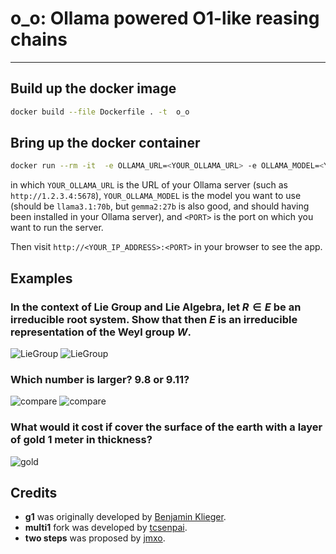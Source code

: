 # o_o: Ollama powered O1-like reasing chains

--------


## Build up the docker image


```sh
docker build --file Dockerfile . -t  o_o
```


## Bring up the docker container

```sh
docker run --rm -it  -e OLLAMA_URL=<YOUR_OLLAMA_URL> -e OLLAMA_MODEL=<YOUR_OLLAMA_MODEL> -p <PORT>:8501 o_o
```

in which `YOUR_OLLAMA_URL` is the URL of your Ollama server (such as `http://1.2.3.4:5678`), `YOUR_OLLAMA_MODEL` is the model you want to use (should be `llama3.1:70b`, but `gemma2:27b` is also good, and should having been installed in your Ollama server), and `<PORT>` is the port on which you want to run the server.

Then visit `http://<YOUR_IP_ADDRESS>:<PORT>` in your browser to see the app.


## Examples


###  In the context of Lie Group and Lie Algebra, let $R \in E$ be an irreducible root system. Show that then $E$ is an irreducible representation of the Weyl group $W$.

![LieGroup](assets/3.png)
![LieGroup](assets/5.png)


### Which number is larger? 9.8 or 9.11?

![compare](assets/4.png)
![compare](assets/6.png)


### What would it cost if cover the surface of the earth with a layer of gold 1 meter in thickness?
![gold](assets/2.png)



## Credits

- **g1** was originally developed by [Benjamin Klieger](https://x.com/benjaminklieger).
- **multi1** fork was developed by [tcsenpai](https://github.com/tcsenpai).
- **two steps** was proposed by [jmxo](https://github.com/jmxo).
